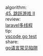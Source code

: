

algorithm:   
[45. 跳跃游戏 II](/algorithm/arts_week28_20200420/testSolution.php)    
review:     
[laravel多线程](/review/arts_week28_20200420/readme.md)  
tip:   
[vscode go test](/tip/arts_week28_20200420/vscode_go_test.md)  
share:   
[go语言常见陷阱](/share/arts_week28_20200420/go语言常见陷阱.md)   

